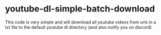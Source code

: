 # youtube-dl-simple-batch-download
This code is very simple and will download all youtube videos from urls in a txt file to the default youtube dl directory (and also notify you on discord)
